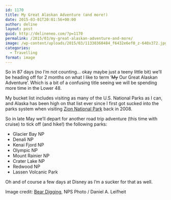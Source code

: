 ```yaml
---
id: 1170
title: My Great Alaskan Adventure (and more!)
date: 2015-03-01T20:01:56+00:00
author: deline
layout: post
guid: http://delineneo.com/?p=1170
permalink: /2015/03/my-great-alaskan-adventure-and-more/
image: /wp-content/uploads/2015/03/11330360484_f6432e6ef0_z-640x372.jpg
categories:
  - Travelling
format: image
---
```

So in 87 days (no I&#8217;m not counting&#8230; okay maybe just a teeny little bit) we&#8217;ll be heading off for 2 months on what I like to term &#8216;<del>My</del> Our Great Alaskan Adventure&#8217;. Which is a bit of a confusing title seeing we will be spending more time in the Lower 48.

My bucket list includes visiting as many of the U.S. National Parks as I can, and Alaska has been high on that list ever since I first got sucked into the parks system when visiting [Zion National Park](http://delineneo.com/2008/10/zion-national-park/ "Zion National Park") back in 2008.

So in late May we&#8217;ll depart for another road trip adventure (this time with cruise) to tick off (and hike!) the following parks:

  * Glacier Bay NP
  * Denali NP
  * Kenai Fjord NP
  * Olympic NP
  * Mount Rainier NP
  * Crater Lake NP
  * Redwood NP
  * Lassen Volcanic Park

Oh and of course a few days at Disney as I&#8217;m a sucker for that as well.

Image credit: [Bear Digging](https://www.flickr.com/photos/denalinps/11330360484/), NPS Photo / Daniel A. Leifheit
